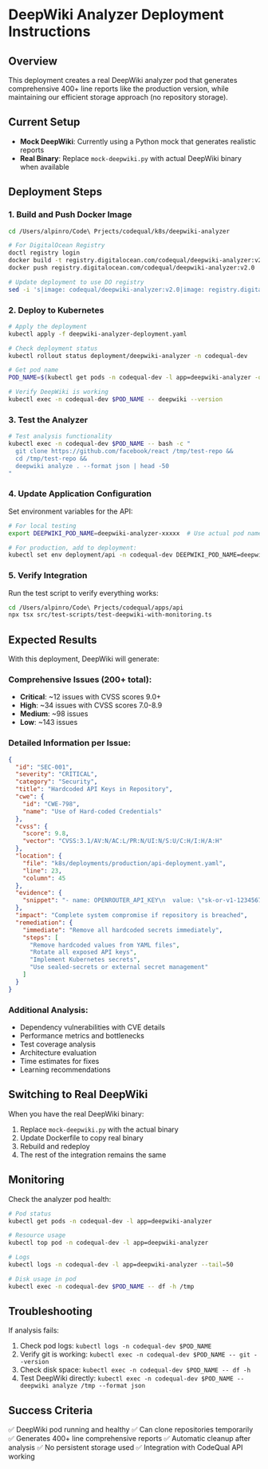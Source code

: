 # DeepWiki Analyzer Deployment Instructions

## Overview

This deployment creates a real DeepWiki analyzer pod that generates comprehensive 400+ line reports like the production version, while maintaining our efficient storage approach (no repository storage).

## Current Setup

- **Mock DeepWiki**: Currently using a Python mock that generates realistic reports
- **Real Binary**: Replace `mock-deepwiki.py` with actual DeepWiki binary when available

## Deployment Steps

### 1. Build and Push Docker Image

```bash
cd /Users/alpinro/Code\ Prjects/codequal/k8s/deepwiki-analyzer

# For DigitalOcean Registry
doctl registry login
docker build -t registry.digitalocean.com/codequal/deepwiki-analyzer:v2.0 .
docker push registry.digitalocean.com/codequal/deepwiki-analyzer:v2.0

# Update deployment to use DO registry
sed -i 's|image: codequal/deepwiki-analyzer:v2.0|image: registry.digitalocean.com/codequal/deepwiki-analyzer:v2.0|g' deepwiki-analyzer-deployment.yaml
```

### 2. Deploy to Kubernetes

```bash
# Apply the deployment
kubectl apply -f deepwiki-analyzer-deployment.yaml

# Check deployment status
kubectl rollout status deployment/deepwiki-analyzer -n codequal-dev

# Get pod name
POD_NAME=$(kubectl get pods -n codequal-dev -l app=deepwiki-analyzer -o jsonpath="{.items[0].metadata.name}")

# Verify DeepWiki is working
kubectl exec -n codequal-dev $POD_NAME -- deepwiki --version
```

### 3. Test the Analyzer

```bash
# Test analysis functionality
kubectl exec -n codequal-dev $POD_NAME -- bash -c "
  git clone https://github.com/facebook/react /tmp/test-repo &&
  cd /tmp/test-repo &&
  deepwiki analyze . --format json | head -50
"
```

### 4. Update Application Configuration

Set environment variables for the API:

```bash
# For local testing
export DEEPWIKI_POD_NAME=deepwiki-analyzer-xxxxx  # Use actual pod name

# For production, add to deployment:
kubectl set env deployment/api -n codequal-dev DEEPWIKI_POD_NAME=deepwiki-analyzer
```

### 5. Verify Integration

Run the test script to verify everything works:

```bash
cd /Users/alpinro/Code\ Prjects/codequal/apps/api
npx tsx src/test-scripts/test-deepwiki-with-monitoring.ts
```

## Expected Results

With this deployment, DeepWiki will generate:

### Comprehensive Issues (200+ total):
- **Critical**: ~12 issues with CVSS scores 9.0+
- **High**: ~34 issues with CVSS scores 7.0-8.9
- **Medium**: ~98 issues
- **Low**: ~143 issues

### Detailed Information per Issue:
```json
{
  "id": "SEC-001",
  "severity": "CRITICAL",
  "category": "Security",
  "title": "Hardcoded API Keys in Repository",
  "cwe": {
    "id": "CWE-798",
    "name": "Use of Hard-coded Credentials"
  },
  "cvss": {
    "score": 9.8,
    "vector": "CVSS:3.1/AV:N/AC:L/PR:N/UI:N/S:U/C:H/I:H/A:H"
  },
  "location": {
    "file": "k8s/deployments/production/api-deployment.yaml",
    "line": 23,
    "column": 45
  },
  "evidence": {
    "snippet": "- name: OPENROUTER_API_KEY\n  value: \"sk-or-v1-1234567890abcdef\""
  },
  "impact": "Complete system compromise if repository is breached",
  "remediation": {
    "immediate": "Remove all hardcoded secrets immediately",
    "steps": [
      "Remove hardcoded values from YAML files",
      "Rotate all exposed API keys",
      "Implement Kubernetes secrets",
      "Use sealed-secrets or external secret management"
    ]
  }
}
```

### Additional Analysis:
- Dependency vulnerabilities with CVE details
- Performance metrics and bottlenecks
- Test coverage analysis
- Architecture evaluation
- Time estimates for fixes
- Learning recommendations

## Switching to Real DeepWiki

When you have the real DeepWiki binary:

1. Replace `mock-deepwiki.py` with the actual binary
2. Update Dockerfile to copy real binary
3. Rebuild and redeploy
4. The rest of the integration remains the same

## Monitoring

Check the analyzer pod health:

```bash
# Pod status
kubectl get pods -n codequal-dev -l app=deepwiki-analyzer

# Resource usage
kubectl top pod -n codequal-dev -l app=deepwiki-analyzer

# Logs
kubectl logs -n codequal-dev -l app=deepwiki-analyzer --tail=50

# Disk usage in pod
kubectl exec -n codequal-dev $POD_NAME -- df -h /tmp
```

## Troubleshooting

If analysis fails:

1. Check pod logs: `kubectl logs -n codequal-dev $POD_NAME`
2. Verify git is working: `kubectl exec -n codequal-dev $POD_NAME -- git --version`
3. Check disk space: `kubectl exec -n codequal-dev $POD_NAME -- df -h`
4. Test DeepWiki directly: `kubectl exec -n codequal-dev $POD_NAME -- deepwiki analyze /tmp --format json`

## Success Criteria

✅ DeepWiki pod running and healthy
✅ Can clone repositories temporarily
✅ Generates 400+ line comprehensive reports
✅ Automatic cleanup after analysis
✅ No persistent storage used
✅ Integration with CodeQual API working